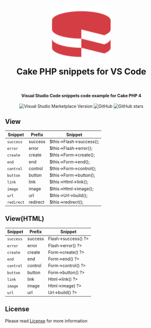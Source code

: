 
<h1 align="center">
  <br>
    <img src="https://github.com/Djbrown184/vscode-cakephp-4-snippets/blob/master/images/cakephp.png?raw=true" alt="logo" width="200">
  <br>
  Cake PHP snippets for VS Code
  <br>
  <br>
</h1>

<h4 align="center">Visual Studio Code snippets code example for Cake PHP 4
</h4> 
<p align="center">
  <img src="https://img.shields.io/visual-studio-marketplace/v/Djbrown184.cakephp-4-snippets.svg" alt="Visual Studio Marketplace Version"/>
  <img src="https://img.shields.io/github/license/Djbrown184/vscode-cakephp-4-snippets" alt="GitHub"/>
  <img src="https://img.shields.io/github/stars/Djbrown184/vscode-cakephp-4-snippets?style=social" alt="GitHub stars"/>
</p>

## View

| Snippet        | Prefix       | Snippet                      |
|----------------|--------------|------------------------------|
| `success`      | success      | $this->Flash->success();     |
| `error`        | error        | $this->Flash->error();       |
| `create`       | create       | $this->Form->create();       |
| `end`          | end          | $this->Form->end();          |
| `control`      | control      | $this->Form->control();      |
| `button`       | button       | $this->Form->button();       |
| `link`         | link         | $this->Html->link();         |
| `image`        | image        | $this->Html->image();        |
| `url`          | url          | $this->Url->build();         |
| `redirect`     | redirect     | $this->redirect();           |


## View(HTML)

| Snippet        | Prefix       | Snippet                               |
|----------------|--------------|---------------------------------------|
| `success`      | success      | <?= $this->Flash->success() ?>        |
| `error`        | error        | <?= $this->Flash->error() ?>          |
| `create`       | create       | <?= $this->Form->create() ?>          |
| `end`          | end          | <?= $this->Form->end() ?>             |
| `control`      | control      | <?= $this->Form->control() ?>         |
| `button`       | button       | <?= $this->Form->button() ?>          |
| `link`         | link         | <?= $this->Html->link() ?>            |
| `image`        | image        | <?= $this->Html->image) ?>            |
| `url`          | url          | <?= $this->Url->build() ?>            |

## License

Please read [License](https://github.com/Djbrown184/vscode-cakephp-4-snippets/blob/master/LICENSE.md) for more information
